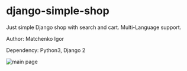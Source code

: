 # django-simple-shop
Just simple Django shop with search and cart. Multi-Language support.

Author: Matchenko Igor

Dependency: Python3, Django 2

![main page](https://user-images.githubusercontent.com/34746041/56758796-24b85800-67a0-11e9-8664-b83ef3b5d4d3.png)
